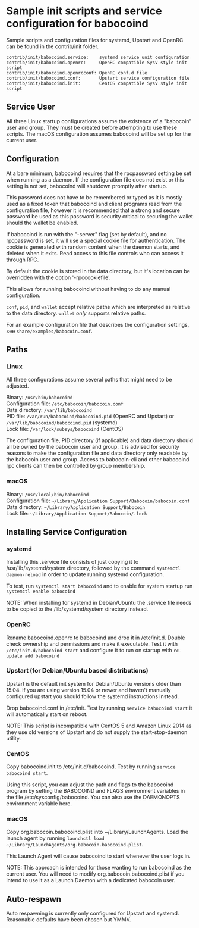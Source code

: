 Sample init scripts and service configuration for babocoind
==========================================================

Sample scripts and configuration files for systemd, Upstart and OpenRC
can be found in the contrib/init folder.

    contrib/init/babocoind.service:    systemd service unit configuration
    contrib/init/babocoind.openrc:     OpenRC compatible SysV style init script
    contrib/init/babocoind.openrcconf: OpenRC conf.d file
    contrib/init/babocoind.conf:       Upstart service configuration file
    contrib/init/babocoind.init:       CentOS compatible SysV style init script

Service User
---------------------------------

All three Linux startup configurations assume the existence of a "babocoin" user
and group.  They must be created before attempting to use these scripts.
The macOS configuration assumes babocoind will be set up for the current user.

Configuration
---------------------------------

At a bare minimum, babocoind requires that the rpcpassword setting be set
when running as a daemon.  If the configuration file does not exist or this
setting is not set, babocoind will shutdown promptly after startup.

This password does not have to be remembered or typed as it is mostly used
as a fixed token that babocoind and client programs read from the configuration
file, however it is recommended that a strong and secure password be used
as this password is security critical to securing the wallet should the
wallet be enabled.

If babocoind is run with the "-server" flag (set by default), and no rpcpassword is set,
it will use a special cookie file for authentication. The cookie is generated with random
content when the daemon starts, and deleted when it exits. Read access to this file
controls who can access it through RPC.

By default the cookie is stored in the data directory, but it's location can be overridden
with the option '-rpccookiefile'.

This allows for running babocoind without having to do any manual configuration.

`conf`, `pid`, and `wallet` accept relative paths which are interpreted as
relative to the data directory. `wallet` *only* supports relative paths.

For an example configuration file that describes the configuration settings,
see `share/examples/babocoin.conf`.

Paths
---------------------------------

### Linux

All three configurations assume several paths that might need to be adjusted.

Binary:              `/usr/bin/babocoind`  
Configuration file:  `/etc/babocoin/babocoin.conf`  
Data directory:      `/var/lib/babocoind`  
PID file:            `/var/run/babocoind/babocoind.pid` (OpenRC and Upstart) or `/var/lib/babocoind/babocoind.pid` (systemd)  
Lock file:           `/var/lock/subsys/babocoind` (CentOS)  

The configuration file, PID directory (if applicable) and data directory
should all be owned by the babocoin user and group.  It is advised for security
reasons to make the configuration file and data directory only readable by the
babocoin user and group.  Access to babocoin-cli and other babocoind rpc clients
can then be controlled by group membership.

### macOS

Binary:              `/usr/local/bin/babocoind`  
Configuration file:  `~/Library/Application Support/Babocoin/babocoin.conf`  
Data directory:      `~/Library/Application Support/Babocoin`  
Lock file:           `~/Library/Application Support/Babocoin/.lock`  

Installing Service Configuration
-----------------------------------

### systemd

Installing this .service file consists of just copying it to
/usr/lib/systemd/system directory, followed by the command
`systemctl daemon-reload` in order to update running systemd configuration.

To test, run `systemctl start babocoind` and to enable for system startup run
`systemctl enable babocoind`

NOTE: When installing for systemd in Debian/Ubuntu the .service file needs to be copied to the /lib/systemd/system directory instead.

### OpenRC

Rename babocoind.openrc to babocoind and drop it in /etc/init.d.  Double
check ownership and permissions and make it executable.  Test it with
`/etc/init.d/babocoind start` and configure it to run on startup with
`rc-update add babocoind`

### Upstart (for Debian/Ubuntu based distributions)

Upstart is the default init system for Debian/Ubuntu versions older than 15.04. If you are using version 15.04 or newer and haven't manually configured upstart you should follow the systemd instructions instead.

Drop babocoind.conf in /etc/init.  Test by running `service babocoind start`
it will automatically start on reboot.

NOTE: This script is incompatible with CentOS 5 and Amazon Linux 2014 as they
use old versions of Upstart and do not supply the start-stop-daemon utility.

### CentOS

Copy babocoind.init to /etc/init.d/babocoind. Test by running `service babocoind start`.

Using this script, you can adjust the path and flags to the babocoind program by
setting the BABOCOIND and FLAGS environment variables in the file
/etc/sysconfig/babocoind. You can also use the DAEMONOPTS environment variable here.

### macOS

Copy org.babocoin.babocoind.plist into ~/Library/LaunchAgents. Load the launch agent by
running `launchctl load ~/Library/LaunchAgents/org.babocoin.babocoind.plist`.

This Launch Agent will cause babocoind to start whenever the user logs in.

NOTE: This approach is intended for those wanting to run babocoind as the current user.
You will need to modify org.babocoin.babocoind.plist if you intend to use it as a
Launch Daemon with a dedicated babocoin user.

Auto-respawn
-----------------------------------

Auto respawning is currently only configured for Upstart and systemd.
Reasonable defaults have been chosen but YMMV.
